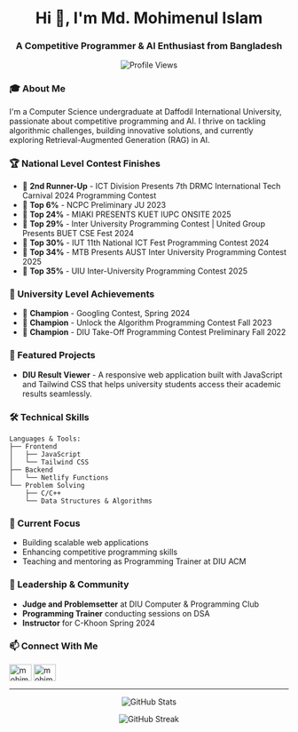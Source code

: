 <h1 align="center">Hi 👋, I'm Md. Mohimenul Islam</h1>
<h3 align="center">A Competitive Programmer & AI Enthusiast from Bangladesh</h3>

<p align="center">
  <img src="https://komarev.com/ghpvc/?username=mohimenul-islam&label=Profile%20views&color=0e75b6&style=flat" alt="Profile Views" />
</p>

### 🎓 About Me

I'm a Computer Science undergraduate at Daffodil International University, passionate about competitive programming and AI. I thrive on tackling algorithmic challenges, building innovative solutions, and currently exploring Retrieval-Augmented Generation (RAG) in AI.


### 🏆 National Level Contest Finishes

- 🥉 **2nd Runner-Up** - ICT Division Presents 7th DRMC International Tech Carnival 2024 Programming Contest
- 🎯 **Top 6%** - NCPC Preliminary JU 2023
- 🏅 **Top 24%** - MIAKI PRESENTS KUET IUPC ONSITE 2025
- 🏅 **Top 29%** - Inter University Programming Contest | United Group Presents BUET CSE Fest 2024
- 🏅 **Top 30%** - IUT 11th National ICT Fest Programming Contest 2024
- 🏅 **Top 34%** - MTB Presents AUST Inter University Programming Contest 2025
- 🏅 **Top 35%** - UIU Inter-University Programming Contest 2025

### 👑 University Level Achievements

- 🥇 **Champion** - Googling Contest, Spring 2024
- 🥇 **Champion** - Unlock the Algorithm Programming Contest Fall 2023
- 🥇 **Champion** - DIU Take-Off Programming Contest Preliminary Fall 2022

### 🚀 Featured Projects

- **DIU Result Viewer** - A responsive web application built with JavaScript and Tailwind CSS that helps university students access their academic results seamlessly.

### 🛠️ Technical Skills

```text
Languages & Tools:
├── Frontend
│   ├── JavaScript
│   └── Tailwind CSS
├── Backend
│   └── Netlify Functions
└── Problem Solving
    ├── C/C++
    └── Data Structures & Algorithms
```

### 🎯 Current Focus

- Building scalable web applications
- Enhancing competitive programming skills
- Teaching and mentoring as Programming Trainer at DIU ACM

### 🤝 Leadership & Community

- **Judge and Problemsetter** at DIU Computer & Programming Club
- **Programming Trainer** conducting sessions on DSA
- **Instructor** for C-Khoon Spring 2024

### 📫 Connect With Me

<p align="left">
<a href="https://linkedin.com/in/mohimenul-islam0" target="blank"><img align="center" src="https://raw.githubusercontent.com/rahuldkjain/github-profile-readme-generator/master/src/images/icons/Social/linked-in-alt.svg" alt="mohimenul-islam0" height="30" width="40" /></a>
<a href="https://www.facebook.com/mohimenul.islam.927" target="blank"><img align="center" src="https://raw.githubusercontent.com/rahuldkjain/github-profile-readme-generator/master/src/images/icons/Social/facebook.svg" alt="mohimenul.islam.927" height="30" width="40" /></a>
</p>

---

<p align="center">
  <img src="https://github-readme-stats.vercel.app/api?username=mohimenul-islam&show_icons=true&theme=dark" alt="GitHub Stats" />
</p>

<p align="center">
  <img src="https://github-readme-streak-stats.herokuapp.com/?user=mohimenul-islam&theme=dark" alt="GitHub Streak" />
</p>
